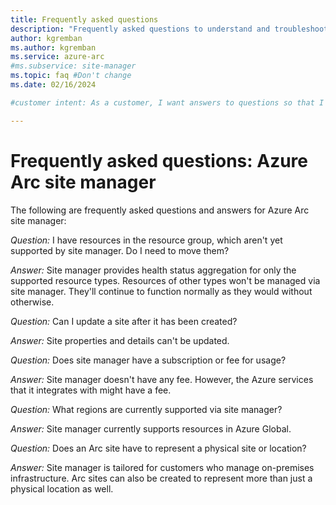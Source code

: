 ```yaml
---
title: Frequently asked questions
description: "Frequently asked questions to understand and troubleshoot Azure Arc sites and site manager"
author: kgremban
ms.author: kgremban
ms.service: azure-arc
#ms.subservice: site-manager
ms.topic: faq #Don't change
ms.date: 02/16/2024

#customer intent: As a customer, I want answers to questions so that I can answer my own questions.

---
```


# Frequently asked questions: Azure Arc site manager

The following are frequently asked questions and answers for Azure Arc site manager:

*Question:* I have resources in the resource group, which aren't yet supported by site manager. Do I need to move them?

*Answer:* Site manager provides health status aggregation for only the supported resource types. Resources of other types won't be managed via site manager. They'll continue to function normally as they would without otherwise.

*Question:* Can I update a site after it has been created?

*Answer:* Site properties and details can't be updated.

*Question:* Does site manager have a subscription or fee for usage?

*Answer:* Site manager doesn't have any fee. However, the Azure services that it integrates with might have a fee.

*Question:* What regions are currently supported via site manager?

*Answer:* Site manager currently supports resources in Azure Global.

*Question:* Does an Arc site have to represent a physical site or location?

*Answer:* Site manager is tailored for customers who manage on-premises infrastructure. Arc sites can also be created to represent more than just a physical location as well.

